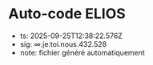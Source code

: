 # Auto-code ELIOS
- ts: 2025-09-25T12:38:22.576Z
- sig: ∞.je.toi.nous.432.528
- note: fichier généré automatiquement